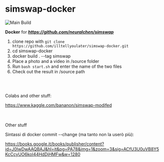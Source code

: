 # simswap-docker

![Main Build](https://github.com/nlemeshko/SimSWAP-docker/actions/workflows/build.yml/badge.svg)

**Docker** for ***https://github.com/neuralchen/simswap***

1. clone repo with ```git clone https://github.com/illtellyoulater/simswap-docker.git```
2. cd simswap-docker
3. docker build . --tag simswap
4. Place a photo and a video in /source folder
5. Run ```bash start.sh``` and enter the name of the two files
6. Check out the result in /source path

<br><br>

Colabs and other stuff:

https://www.kaggle.com/bananon/simswap-modifed

<br><br>
Other stuff

Sintassi di docker commit --change (ma tanto non la userò più):

https://books.google.it/books/publisher/content?id=J0IwDwAAQBAJ&hl=it&pg=PA78&img=1&zoom=3&sig=ACfU3U0uVB8Y5KcCcyUO6kol44HdDjHMFw&w=1280
